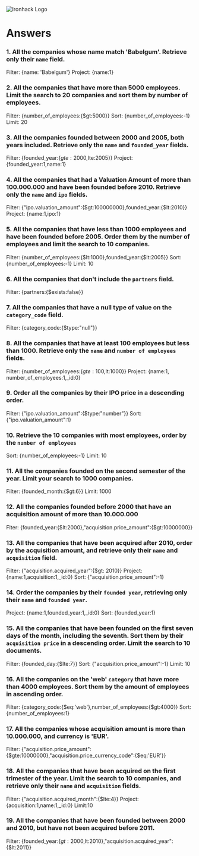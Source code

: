 ![Ironhack Logo](https://i.imgur.com/1QgrNNw.png)

# Answers

### 1. All the companies whose name match 'Babelgum'. Retrieve only their `name` field.

Filter: {name: 'Babelgum'}
Project: {name:1}

### 2. All the companies that have more than 5000 employees. Limit the search to 20 companies and sort them by **number of employees**.

Filter: {number_of_employees:{$gt:5000}}
Sort: {number_of_employees:-1}
Limit: 20

### 3. All the companies founded between 2000 and 2005, both years included. Retrieve only the `name` and `founded_year` fields.

Filter: {founded_year:{$gte:2000,$lte:2005}}
Project: {founded_year:1,name:1}

### 4. All the companies that had a Valuation Amount of more than 100.000.000 and have been founded before 2010. Retrieve only the `name` and `ipo` fields.

Filter: {"ipo.valuation_amount":{$gt:100000000},founded_year:{$lt:2010}}
Project: {name:1,ipo:1}

### 5. All the companies that have less than 1000 employees and have been founded before 2005. Order them by the number of employees and limit the search to 10 companies.

Filter: {number_of_employees:{$lt:1000},founded_year:{$lt:2005}}
Sort: {number_of_employees:-1}
Limit: 10

### 6. All the companies that don't include the `partners` field.

Filter: {partners:{$exists:false}}

### 7. All the companies that have a null type of value on the `category_code` field.

Filter: {category_code:{$type:"null"}}

### 8. All the companies that have at least 100 employees but less than 1000. Retrieve only the `name` and `number of employees` fields.

Filter: {number_of_employees:{$gte:100,$lt:1000}}
Project: {name:1, number_of_employees:1,_id:0}

### 9. Order all the companies by their IPO price in a descending order.

Filter: {"ipo.valuation_amount":{$type:"number"}}
Sort: {"ipo.valuation_amount":1}

### 10. Retrieve the 10 companies with most employees, order by the `number of employees`

Sort: {number_of_employees:-1}
Limit: 10

### 11. All the companies founded on the second semester of the year. Limit your search to 1000 companies.

Filter: {founded_month:{$gt:6}}
Limit: 1000

### 12. All the companies founded before 2000 that have an acquisition amount of more than 10.000.000

Flter: {founded_year:{$lt:2000},"acquisition.price_amount":{$gt:10000000}}


### 13. All the companies that have been acquired after 2010, order by the acquisition amount, and retrieve only their `name` and `acquisition` field.

Filter: {"acquisition.acquired_year":{$gt: 2010}}
Project: {name:1,acquisition:1,_id:0}
Sort: {"acquisition.price_amount":-1}

### 14. Order the companies by their `founded year`, retrieving only their `name` and `founded year`.

Project: {name:1,founded_year:1,_id:0}
Sort: {founded_year:1}

### 15. All the companies that have been founded on the first seven days of the month, including the seventh. Sort them by their `acquisition price` in a descending order. Limit the search to 10 documents.

Filter: {founded_day:{$lte:7}}
Sort: {"acquisition.price_amount":-1}
Limit: 10

### 16. All the companies on the 'web' `category` that have more than 4000 employees. Sort them by the amount of employees in ascending order.

Filter: {category_code:{$eq:'web'},number_of_employees:{$gt:4000}}
Sort: {number_of_employees:1}

### 17. All the companies whose acquisition amount is more than 10.000.000, and currency is 'EUR'.

Filter: {"acquisition.price_amount":{$gte:10000000},"acquisition.price_currency_code":{$eq:'EUR'}}

### 18. All the companies that have been acquired on the first trimester of the year. Limit the search to 10 companies, and retrieve only their `name` and `acquisition` fields.

Filter: {"acquisition.acquired_month":{$lte:4}}
Project: {acquisition:1,name:1,_id:0}
Limit:10

### 19. All the companies that have been founded between 2000 and 2010, but have not been acquired before 2011.

Filter: {founded_year:{$gt:2000,$lt:2010},"acquisition.acquired_year":{$lt:2011}}

